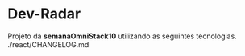   # Dev-Radar
   Projeto da **semanaOmniStack10** utilizando as seguintes tecnologias.
  ./react/CHANGELOG.md
